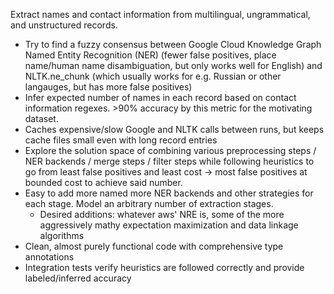 Extract names and contact information from multilingual, ungrammatical, and unstructured records. 

- Try to find a fuzzy consensus between Google Cloud Knowledge Graph Named Entity Recognition (NER) (fewer false positives, place name/human name disambiguation, but only works well for English) and NLTK.ne_chunk (which usually works for e.g. Russian or other langauges, but has more false positives)
- Infer expected number of names in each record based on contact information regexes. >90% accuracy by this metric for the motivating dataset.
- Caches expensive/slow Google and NLTK calls between runs, but keeps cache files small even with long record entries
- Explore the solution space of combining various preprocessing steps / NER backends / merge steps / filter steps while following heuristics to go from least false positives and least cost -> most false positives at bounded cost to achieve said number.
- Easy to add more named more NER backends and other strategies for each stage. Model an arbitrary number of extraction stages.
     - Desired additions: whatever aws' NRE is, some of the more aggressively mathy expectation maximization and data linkage algorithms
- Clean, almost purely functional code with comprehensive type annotations
- Integration tests verify heuristics are followed correctly and provide labeled/inferred accuracy
